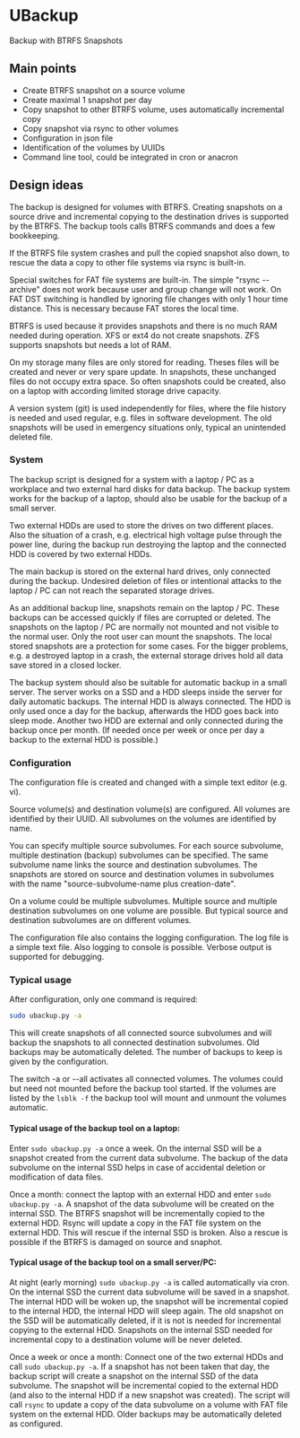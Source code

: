 # UBackup

Backup with BTRFS Snapshots


## Main points

- Create BTRFS snapshot on a source volume
- Create maximal 1 snapshot per day
- Copy snapshot to other BTRFS volume, uses automatically incremental copy
- Copy snapshot via rsync to other volumes
- Configuration in json file
- Identification of the volumes by UUIDs
- Command line tool, could be integrated in cron or anacron


## Design ideas

The backup is designed for volumes with BTRFS.
Creating snapshots on a source drive and incremental copying to the
destination drives is supported by the BTRFS.
The backup tools calls BTRFS commands and does a few bookkeeping.

If the BTRFS file system crashes and pull the copied snapshot also down,
to rescue the data a copy to other file systems via rsync is built-in.

Special switches for FAT file systems are built-in.
The simple "rsync --archive" does not work because user and group change will not work.
On FAT DST switching is handled by ignoring file changes with only 1 hour time distance.
This is necessary because FAT stores the local time.

BTRFS is used because it provides snapshots and
there is no much RAM needed during operation.
XFS or ext4 do not create snapshots.
ZFS supports snapshots but needs a lot of RAM.

On my storage many files are only stored for reading.
Theses files will be created and never or very spare update.
In snapshots, these unchanged files do not occupy extra space.
So often snapshots could be created,
also on a laptop with according limited storage drive capacity.

A version system (git) is used independently for files,
where the file history is needed and used regular,
e.g.  files in software development.
The old snapshots will be used in emergency situations only,
typical an unintended deleted file.


### System

The backup script is designed for a system with a laptop / PC as a workplace
and two external hard disks for data backup.
The backup system works for the backup of a laptop,
should also be usable for the backup of a small server.

Two external HDDs are used to store the drives on two different places.
Also the situation of a crash, e.g. electrical high voltage pulse through
the power line, during the backup run destroying the
laptop and the connected HDD is covered by two external HDDs.

The main backup is stored on the external hard drives,
only connected during the backup.
Undesired deletion of files or intentional attacks to the laptop / PC
can not reach the separated storage drives.

As an additional backup line, snapshots remain on the laptop / PC.
These backups can be accessed quickly if files are corrupted or deleted.
The snapshots on the laptop / PC are normally not mounted
and not visible to the normal user.
Only the root user can mount the snapshots.
The local stored snapshots are a protection for some cases.
For the bigger problems, e.g. a destroyed laptop in a crash,
the external storage drives hold all data save stored in a closed locker.

The backup system should also be suitable for automatic backup in a small server.
The server works on a SSD and a HDD sleeps inside the server for daily automatic
backups.
The internal HDD is always connected.
The HDD is only used once a day for the backup,
afterwards the HDD goes back into sleep mode.
Another two HDD are external and only connected during the backup once per month.
(If needed once per week or once per day a backup to the external HDD is possible.)


### Configuration

The configuration file is created and changed with a simple text editor (e.g. vi).

Source volume(s) and destination volume(s) are configured.
All volumes are identified by their UUID.
All subvolumes on the volumes are identified by name.

You can specify multiple source subvolumes.
For each source subvolume, multiple destination (backup) subvolumes can be specified.
The same subvolume name links the source and destination subvolumes.
The snapshots are stored on source and destination volumes in subvolumes with
the name "source-subvolume-name plus creation-date".

On a volume could be multiple subvolumes.
Multiple source and multiple destination subvolumes on one volume are possible.
But typical source and destination subvolumes are on different volumes.

The configuration file also contains the logging configuration.
The log file is a simple text file.
Also logging to console is possible. Verbose output is supported for debugging.


### Typical usage

After configuration, only one command is required:

```sh
sudo ubackup.py -a
```

This will create snapshots of all connected source subvolumes
and will backup the snapshots to all connected destination subvolumes.
Old backups may be automatically deleted.
The number of backups to keep is given by the configuration.

The switch -a or --all activates all connected volumes.
The volumes could but need not mounted before the backup tool started.
If the volumes are listed by the `lsblk -f` the backup tool will mount and
unmount the volumes automatic.


#### Typical usage of the backup tool on a laptop:

Enter `sudo ubackup.py -a` once a week.
On the internal SSD will be a snapshot created from the current data subvolume.
The backup of the data subvolume on the internal SSD
helps in case of accidental deletion or modification of data files.

Once a month:
connect the laptop with an external HDD and enter `sudo ubackup.py -a`.
A snapshot of the data subvolume will be created on the internal SSD.
The BTRFS snapshot will be incrementally copied to the external HDD.
Rsync will update a copy in the FAT file system on the external HDD.
This will rescue if the internal SSD is broken.
Also a rescue is possible if the BTRFS is damaged on source and snaphot.


#### Typical usage of the backup tool on a small server/PC:

At night (early morning) `sudo ubackup.py -a` is called automatically via cron.
On the internal SSD the current data subvolume will be saved in a snapshot.
The internal HDD will be woken up,
the snapshot will be incremental copied to the internal HDD,
the internal HDD will sleep again.
The old snapshot on the SSD will be automatically deleted,
if it is not is needed for incremental copying to the external HDD.
Snapshots on the internal SSD needed for incremental copy
to a destination volume will be never deleted.

Once a week or once a month: Connect one of the two external HDDs
and call `sudo ubackup.py -a`.
If a snapshot has not been taken that day,
the backup script will create a snapshot on the internal SSD of the data subvolume.
The snapshot will be incremental copied to the external HDD
(and also to the internal HDD if a new snapshot was created).
The script will call `rsync` to update a copy of the data subvolume on
a volume with FAT file system on the external HDD.
Older backups may be automatically deleted as configured.
